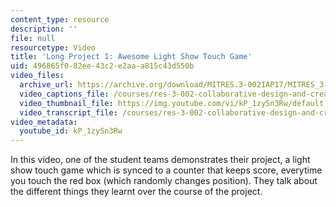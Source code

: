 ```yaml
---
content_type: resource
description: ''
file: null
resourcetype: Video
title: 'Long Project 1: Awesome Light Show Touch Game'
uid: 496865f0-82ee-43c2-e2aa-a815c43d550b
video_files:
  archive_url: https://archive.org/download/MITRES.3-002IAP17/MITRES_3-002IAP17_Long_Project_1_300k.mp4
  video_captions_file: /courses/res-3-002-collaborative-design-and-creative-expression-with-arduino-microcontrollers-january-iap-2017/5a8c9ec7d121584988de6b05afd15a64_kP_1zySn3Rw.vtt
  video_thumbnail_file: https://img.youtube.com/vi/kP_1zySn3Rw/default.jpg
  video_transcript_file: /courses/res-3-002-collaborative-design-and-creative-expression-with-arduino-microcontrollers-january-iap-2017/80ee10cfa008dba1b4b0075c5ec12d6f_kP_1zySn3Rw.pdf
video_metadata:
  youtube_id: kP_1zySn3Rw
---
```


In this video, one of the student teams demonstrates their project, a light show touch game which is synced to a counter that keeps score, everytime you touch the red box (which randomly changes position). They talk about the different things they learnt over the course of the project.